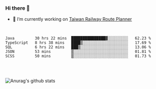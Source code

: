 ### Hi there 👋

- 🔭 I’m currently working on [Taiwan Railway Route Planner](https://github.com/Taiwan-Railway-Route-Planner)

<br/>

<!--START_SECTION:waka-->
```text
Java         30 hrs 22 mins  ███████████████▓░░░░░░░░░   62.23 % 
TypeScript   8 hrs 38 mins   ████▒░░░░░░░░░░░░░░░░░░░░   17.69 % 
SQL          6 hrs 22 mins   ███▒░░░░░░░░░░░░░░░░░░░░░   13.06 % 
JSON         53 mins         ▒░░░░░░░░░░░░░░░░░░░░░░░░   01.81 % 
SCSS         50 mins         ▒░░░░░░░░░░░░░░░░░░░░░░░░   01.73 % 
```
<!--END_SECTION:waka-->

<br/>
<br/>

![Anurag's github stats](https://github-readme-stats.vercel.app/api?username=DepickereSven&show_icons=true&theme=tokyonight)



<!--
**DepickereSven/DepickereSven** is a ✨ _special_ ✨ repository because its `README.md` (this file) appears on your GitHub profile.

Here are some ideas to get you started:

- 🔭 I’m currently working on ...
- 🌱 I’m currently learning ...
- 👯 I’m looking to collaborate on ...
- 🤔 I’m looking for help with ...
- 💬 Ask me about ...
- 📫 How to reach me: ...
- 😄 Pronouns: ...
- ⚡ Fun fact: ...
-->
